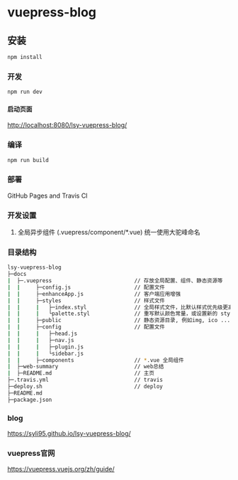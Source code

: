 # vuepress-blog

## 安装

```bash
npm install
```

### 开发

```bash
npm run dev
```

#### 启动页面

<http://localhost:8080/lsy-vuepress-blog/>

### 编译

```bash
npm run build
```

### 部署

GitHub Pages and Travis CI

### 开发设置

1. 全局异步组件 (.vuepress/component/*.vue) 统一使用大驼峰命名

### 目录结构

```sh
lsy-vuepress-blog
├─docs
|  ├─.vuepress                          // 存放全局配置、组件、静态资源等
|  |     ├─config.js                    // 配置文件
|  |     ├─enhanceApp.js                // 客户端应用增强
|  |     ├─styles                       // 样式文件
|  |     |   ├─index.styl               // 全局样式文件，比默认样式优先级更高
|  |     |   └palette.styl              // 重写默认颜色常量，或设置新的 stylus 颜色常量
|  |     ├─public                       // 静态资源目录, 例如img, ico ...
|  |     ├─config                       // 配置文件
|  |     |   ├─head.js
|  |     |   ├─nav.js
|  |     |   ├─plugin.js
|  |     |   └sidebar.js
|  |     ├─components                   // *.vue 全局组件
|  ├─web-summary                        // web总结
|  ├─README.md                          // 主页
├─.travis.yml                           // travis
├─deploy.sh                             // deploy
├─README.md
├─package.json
```

### blog

<https://syli95.github.io/lsy-vuepress-blog/>

### vuepress官网

<https://vuepress.vuejs.org/zh/guide/>
